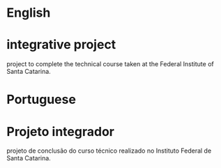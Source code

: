 # English
# integrative project
project to complete the technical course taken at the Federal Institute of Santa Catarina.

# Portuguese
# Projeto integrador
projeto de conclusão do curso técnico realizado no Instituto Federal de Santa Catarina.
